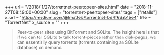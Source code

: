 +++
url = "/2018/11/27/torrentnet-peertopeer-sites.html"
date = "2018-11-27T08:49:00+00:00"
slug = "torrentnet-peertopeer-sites"
tags = ["retalls"]
x_url = "https://medium.com/@lmatteis/torrentnet-bd4f6dab15e4"
title = "TorrentNet"
x_source = ""
+++


> Peer-to-peer sites using BitTorrent and SQLite. The insight here is that if we can tell SQLite to talk torrent-pieces rather than disk-pages, we can essentially query torrents (torrents containing an SQLite database) on demand.
